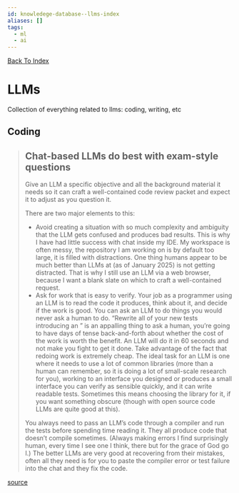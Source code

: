 ```yaml
---
id: knowledege-database--llms-index
aliases: []
tags:
  - ml
  - ai
---
```


[Back To Index](/knowledge-database/index.md)

# LLMs

Collection of everything related to llms: coding, writing, etc


## Coding

> ## Chat-based LLMs do best with exam-style questions
> Give an LLM a specific objective and all the background material it needs so it can craft a well-contained code review packet and expect it to adjust as you question it. 
>
> There are two major elements to this:
> - Avoid creating a situation with so much complexity and ambiguity that the LLM gets confused and produces bad results. This is why I have had little success with chat inside my IDE. My workspace is often messy, the repository I am working on is by default too large, it is filled with distractions. One thing humans appear to be much better than LLMs at (as of January 2025) is not getting distracted. That is why I still use an LLM via a web browser, because I want a blank slate on which to craft a well-contained request.
> - Ask for work that is easy to verify. Your job as a programmer using an LLM is to read the code it produces, think about it, and decide if the work is good. You can ask an LLM to do things you would never ask a human to do. “Rewrite all of your new tests introducing an <intermediate concept designed to make the tests easier to read>” is an appalling thing to ask a human, you’re going to have days of tense back-and-forth about whether the cost of the work is worth the benefit. An LLM will do it in 60 seconds and not make you fight to get it done. Take advantage of the fact that redoing work is extremely cheap.
> The ideal task for an LLM is one where it needs to use a lot of common libraries (more than a human can remember, so it is doing a lot of small-scale research for you), working to an interface you designed or produces a small interface you can verify as sensible quickly, and it can write readable tests. Sometimes this means choosing the library for it, if you want something obscure (though with open source code LLMs are quite good at this).
> 
> You always need to pass an LLM’s code through a compiler and run the tests before spending time reading it. They all produce code that doesn’t compile sometimes. (Always making errors I find surprisingly human, every time I see one I think, there but for the grace of God go I.) The better LLMs are very good at recovering from their mistakes, often all they need is for you to paste the compiler error or test failure into the chat and they fix the code.

[source](https://crawshaw.io/blog/programming-with-llms)
